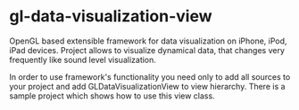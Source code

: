gl-data-visualization-view
==========================

OpenGL based extensible framework for data visualization on iPhone, iPod, iPad devices.
Project allows to visualize dynamical data, that changes very frequently like sound level visualization.

In order to use framework's functionality you need only to add all sources to your project
and add GLDataVisualizationView to view hierarchy. There is a sample project which shows how to use this view class.

